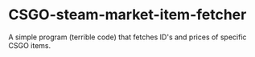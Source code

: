 # CSGO-steam-market-item-fetcher

A simple program (terrible code) that fetches ID's and prices of specific CSGO items.
